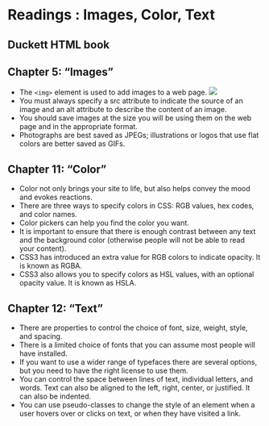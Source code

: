 # Readings : Images, Color, Text
## Duckett HTML book
## Chapter 5: “Images” 
* The `<img>` element is used to add images to a
web page.
![](https://www.miltonmarketing.com/wp-content/uploads/2018/03/mmhtmlimgtag424243image-tag-example.jpg)
* You must always specify a src attribute to indicate the
source of an image and an alt attribute to describe the
content of an image.
* You should save images at the size you will be using
them on the web page and in the appropriate format.
* Photographs are best saved as JPEGs; illustrations or
logos that use flat colors are better saved as GIFs.
## Chapter 11: “Color”
* Color not only brings your site to life, but also helps
convey the mood and evokes reactions.
* There are three ways to specify colors in CSS:
RGB values, hex codes, and color names.
* Color pickers can help you find the color you want.
* It is important to ensure that there is enough contrast
between any text and the background color (otherwise
people will not be able to read your content).
* CSS3 has introduced an extra value for RGB colors to
indicate opacity. It is known as RGBA.
* CSS3 also allows you to specify colors as HSL values,
with an optional opacity value. It is known as HSLA.
## Chapter 12: “Text”
* There are properties to control the choice of font, size,
weight, style, and spacing.
* There is a limited choice of fonts that you can assume
most people will have installed.
* If you want to use a wider range of typefaces there are
several options, but you need to have the right license
to use them.
* You can control the space between lines of text,
individual letters, and words. Text can also be aligned
to the left, right, center, or justified. It can also be
indented.
* You can use pseudo-classes to change the style of an
element when a user hovers over or clicks on text, or
when they have visited a link.
